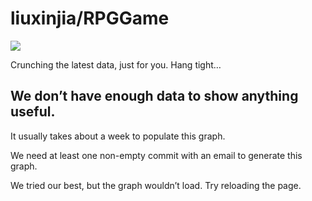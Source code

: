 # liuxinjia/RPGGame

![](https://github.githubassets.com/images/spinners/octocat-spinner-128.gif)

Crunching the latest data, just for you. Hang tight…

## We don’t have enough data to show anything useful.

It usually takes about a week to populate this graph.

We need at least one non-empty commit with an email to generate this graph.

We tried our best, but the graph wouldn’t load. Try reloading the page.

